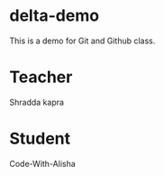 # delta-demo
This is a demo for Git and Github class.

# Teacher
Shradda kapra

# Student
Code-With-Alisha

